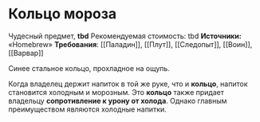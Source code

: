 # Кольцо мороза

Чудесный предмет, **tbd**
Рекомендуемая стоимость: tbd
**Источники:** «Homebrew»
**Требования**: [[Паладин]], [[Плут]], [[Следопыт]], [[Воин]], [[Варвар]]

Синее стальное кольцо, прохладное на ощупь.

Когда владелец держит напиток в той же руке, что и **кольцо**, напиток становится холодным и морозным. Это **кольцо** также придает владельцу **сопротивление к урону от холода**. Однако главным преимуществом являются холодные напитки.